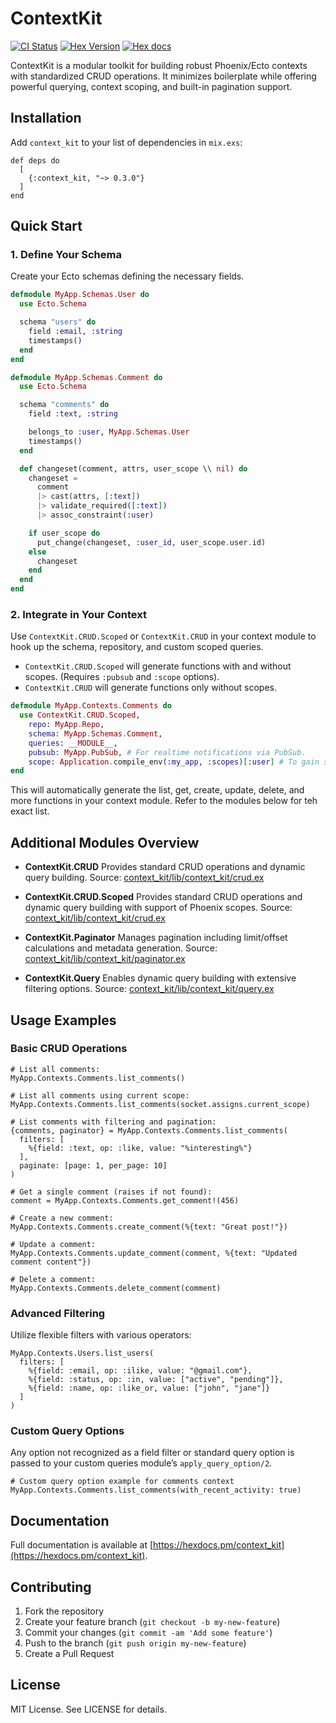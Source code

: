 # ContextKit

[![CI Status](https://github.com/egze/context_kit/actions/workflows/elixir.yml/badge.svg)](https://github.com/egze/context_kit/actions/workflows/elixir.yml)
[![Hex Version](https://img.shields.io/hexpm/v/context_kit.svg)](https://hex.pm/packages/context_kit)
[![Hex docs](http://img.shields.io/badge/hex.pm-docs-green.svg?style=flat)](https://hexdocs.pm/context_kit)

ContextKit is a modular toolkit for building robust Phoenix/Ecto contexts with standardized CRUD operations. It minimizes boilerplate while offering powerful querying, context scoping, and built-in pagination support.

## Installation

Add `context_kit` to your list of dependencies in `mix.exs`:

    def deps do
      [
        {:context_kit, "~> 0.3.0"}
      ]
    end

## Quick Start

### 1. Define Your Schema

Create your Ecto schemas defining the necessary fields.

```elixir
defmodule MyApp.Schemas.User do
  use Ecto.Schema

  schema "users" do
    field :email, :string
    timestamps()
  end
end

defmodule MyApp.Schemas.Comment do
  use Ecto.Schema

  schema "comments" do
    field :text, :string

    belongs_to :user, MyApp.Schemas.User
    timestamps()
  end

  def changeset(comment, attrs, user_scope \\ nil) do
    changeset =
      comment
      |> cast(attrs, [:text])
      |> validate_required([:text])
      |> assoc_constraint(:user)

    if user_scope do
      put_change(changeset, :user_id, user_scope.user.id)
    else
      changeset
    end
  end
end
```

### 2. Integrate in Your Context

Use `ContextKit.CRUD.Scoped` or `ContextKit.CRUD` in your context module to hook up the schema, repository, and custom scoped queries.

- `ContextKit.CRUD.Scoped` will generate functions with and without scopes. (Requires `:pubsub` and `:scope` options).
- `ContextKit.CRUD` will generate functions only without scopes.

```elixir
defmodule MyApp.Contexts.Comments do
  use ContextKit.CRUD.Scoped,
    repo: MyApp.Repo,
    schema: MyApp.Schemas.Comment,
    queries: __MODULE__,
    pubsub: MyApp.PubSub, # For realtime notifications via PubSub.
    scope: Application.compile_env(:my_app, :scopes)[:user] # To gain support for Phoenix 1.8 scopes.
end
```

This will automatically generate the list, get, create, update, delete, and more functions in your context module. Refer to the modules below for teh exact list.

## Additional Modules Overview

- **ContextKit.CRUD**
  Provides standard CRUD operations and dynamic query building.
  Source: [context_kit/lib/context_kit/crud.ex](context_kit/lib/context_kit/crud.ex)

- **ContextKit.CRUD.Scoped**
  Provides standard CRUD operations and dynamic query building with support of Phoenix scopes.
  Source: [context_kit/lib/context_kit/crud.ex](context_kit/lib/context_kit/crud/scoped.ex)

- **ContextKit.Paginator**
  Manages pagination including limit/offset calculations and metadata generation.
  Source: [context_kit/lib/context_kit/paginator.ex](context_kit/lib/context_kit/paginator.ex)

- **ContextKit.Query**
  Enables dynamic query building with extensive filtering options.
  Source: [context_kit/lib/context_kit/query.ex](context_kit/lib/context_kit/query.ex)

## Usage Examples

### Basic CRUD Operations

    # List all comments:
    MyApp.Contexts.Comments.list_comments()

    # List all comments using current scope:
    MyApp.Contexts.Comments.list_comments(socket.assigns.current_scope)

    # List comments with filtering and pagination:
    {comments, paginator} = MyApp.Contexts.Comments.list_comments(
      filters: [
        %{field: :text, op: :like, value: "%interesting%"}
      ],
      paginate: [page: 1, per_page: 10]
    )

    # Get a single comment (raises if not found):
    comment = MyApp.Contexts.Comments.get_comment!(456)

    # Create a new comment:
    MyApp.Contexts.Comments.create_comment(%{text: "Great post!"})

    # Update a comment:
    MyApp.Contexts.Comments.update_comment(comment, %{text: "Updated comment content"})

    # Delete a comment:
    MyApp.Contexts.Comments.delete_comment(comment)

### Advanced Filtering

Utilize flexible filters with various operators:

    MyApp.Contexts.Users.list_users(
      filters: [
        %{field: :email, op: :ilike, value: "@gmail.com"},
        %{field: :status, op: :in, value: ["active", "pending"]},
        %{field: :name, op: :like_or, value: ["john", "jane"]}
      ]
    )

### Custom Query Options

Any option not recognized as a field filter or standard query option is passed to your custom queries module’s `apply_query_option/2`.

    # Custom query option example for comments context
    MyApp.Contexts.Comments.list_comments(with_recent_activity: true)

## Documentation

Full documentation is available at [https://hexdocs.pm/context_kit](https://hexdocs.pm/context_kit).

## Contributing

1. Fork the repository
2. Create your feature branch (`git checkout -b my-new-feature`)
3. Commit your changes (`git commit -am 'Add some feature'`)
4. Push to the branch (`git push origin my-new-feature`)
5. Create a Pull Request

## License

MIT License. See LICENSE for details.
